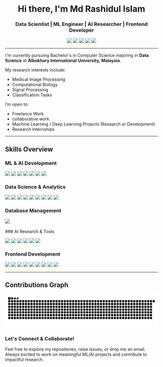 <h1 align="center">Hi there, I'm Md Rashidul Islam</h1>
<h3 align="center">Data Scientist | ML Engineer | AI Researcher | Frontend Developer</h3>

<p align="center">
  <a href="https://mrirashid.tech/" target="_blank"><img src="https://img.shields.io/badge/Portfolio-0078D4?style=flat&logo=Google-Chrome&logoColor=white" /></a>
  <a href="mailto:mdrashidul.islam@student.aiu.edu.my" target="_blank"><img src="https://img.shields.io/badge/Email-D14836?style=flat&logo=Gmail&logoColor=white" /></a>
  <a href="https://linkedin.com/in/mrirashid" target="_blank"><img src="https://img.shields.io/badge/🔗 LinkedIn-0A66C2?style=flat&logo=Linkedin&logoColor=white" /></a>
  <a href="https://scholar.google.com/citations?user=cKYsD0kAAAAJ&hl=en" target="_blank"><img src="https://img.shields.io/badge/Google Scholar-4285F4?style=flat&logo=Google-Scholar&logoColor=white" /></a>
  <a href="https://www.researchgate.net/profile/Md-Islam-2920?ev=hdr_xprf" target="_blank"><img src="https://img.shields.io/badge/ResearchGate-00CCBB?style=flat&logo=ResearchGate&logoColor=white" /></a>
</p>

---

I'm currently pursuing Bachelor's in Computer Science majoring in **Data Science** at **Albukhary International University, Malaysia**.

My research interests include:
- Medical Image Processing  
- Computational Biology  
- Signal Processing  
- Classification Tasks  

I’m open to:
- Freelance Work
-  collaborative work  
- Machine Learning / Deep Learning Projects (Research or Development)  
- Research Internships  

---

## Skills Overview

### ML & AI Development
<p>
  <img src="https://img.shields.io/badge/TensorFlow-FF6F00?style=flat&logo=TensorFlow&logoColor=white" />
  <img src="https://img.shields.io/badge/PyTorch-EE4C2C?style=flat&logo=PyTorch&logoColor=white" />
  <img src="https://img.shields.io/badge/HuggingFace-FFD21F?style=flat&logo=HuggingFace&logoColor=black" />
  <img src="https://img.shields.io/badge/MLflow-0194E2?style=flat&logo=MLflow&logoColor=white" />
  <img src="https://img.shields.io/badge/Docker-2496ED?style=flat&logo=Docker&logoColor=white" />
  <img src="https://img.shields.io/badge/Flask-000000?style=flat&logo=Flask&logoColor=white" />
  <img src="https://img.shields.io/badge/Streamlit-FF4B4B?style=flat&logo=Streamlit&logoColor=white" />
</p>

### Data Science & Analytics
<p>
  <img src="https://img.shields.io/badge/Python-3776AB?style=flat&logo=Python&logoColor=white" />
  <img src="https://img.shields.io/badge/R-276DC3?style=flat&logo=R&logoColor=white" />
  <img src="https://img.shields.io/badge/Pandas-150458?style=flat&logo=Pandas&logoColor=white" />
  <img src="https://img.shields.io/badge/NumPy-013243?style=flat&logo=NumPy&logoColor=white" />
  <img src="https://img.shields.io/badge/Seaborn-3776AB?style=flat&logo=Seaborn&logoColor=white" />
  <img src="https://img.shields.io/badge/Matplotlib-11557C?style=flat&logo=Matplotlib&logoColor=white" />
  <img src="https://img.shields.io/badge/ScikitLearn-F7931E?style=flat&logo=scikit-learn&logoColor=white" />
  <img src="https://img.shields.io/badge/Tableau-E97627?style=flat&logo=Tableau&logoColor=white" />
  <img src="https://img.shields.io/badge/PowerBI-F2C811?style=flat&logo=PowerBI&logoColor=black" />
</p>

### Database Management
<p>
  <img src="https://img.shields.io/badge/MySQL-4479A1?style=flat&logo=MySQL&logoColor=white" />
</p>
### AI Research & Tools
<p>
  <img src="https://img.shields.io/badge/LaTeX-008080?style=flat&logo=LaTeX&logoColor=white" />
  <img src="https://img.shields.io/badge/Mendeley-A61F23?style=flat" />
  <img src="https://img.shields.io/badge/Overleaf-47A141?style=flat&logo=Overleaf&logoColor=white" />
  <img src="https://img.shields.io/badge/Word-2B579A?style=flat&logo=Microsoft-Word&logoColor=white" />
  <img src="https://img.shields.io/badge/PowerPoint-B7472A?style=flat&logo=Microsoft-PowerPoint&logoColor=white" />
  <img src="https://img.shields.io/badge/Canva-00C4CC?style=flat&logo=Canva&logoColor=white" />
</p>

### Frontend Development
<p>
  <img src="https://img.shields.io/badge/HTML5-E34F26?style=flat&logo=HTML5&logoColor=white" />
  <img src="https://img.shields.io/badge/CSS3-1572B6?style=flat&logo=CSS3&logoColor=white" />
  <img src="https://img.shields.io/badge/JavaScript-F7DF1E?style=flat&logo=JavaScript&logoColor=black" />
  <img src="https://img.shields.io/badge/Bootstrap-7952B3?style=flat&logo=Bootstrap&logoColor=white" />
  <img src="https://img.shields.io/badge/Tailwind-38B2AC?style=flat&logo=TailwindCSS&logoColor=white" />
  <img src="https://img.shields.io/badge/React-61DAFB?style=flat&logo=React&logoColor=black" />
  <img src="https://img.shields.io/badge/Node.js-339933?style=flat&logo=Node.js&logoColor=white" />
  <img src="https://img.shields.io/badge/Netlify-00C7B7?style=flat&logo=Netlify&logoColor=white" />
  <img src="https://img.shields.io/badge/Vercel-000000?style=flat&logo=Vercel&logoColor=white" />
</p>

---


## Contributions Graph

<p align="center">
  <picture>
    <source media="(prefers-color-scheme: dark)" srcset="https://raw.githubusercontent.com/7oSkaaa/7oSkaaa/output/github-contribution-grid-snake-dark.svg">
    <source media="(prefers-color-scheme: light)" srcset="https://raw.githubusercontent.com/7oSkaaa/7oSkaaa/output/github-contribution-grid-snake.svg">
    <img alt="github contribution grid snake animation" src="https://raw.githubusercontent.com/7oSkaaa/7oSkaaa/output/github-contribution-grid-snake.svg">
  </picture>
</p>
<h3>Let's Connect & Collaborate!</h3> 
Feel free to explore my repositories, raise issues, or drop me an email. Always excited to work on meaningful ML/AI projects and contribute to impactful research.



